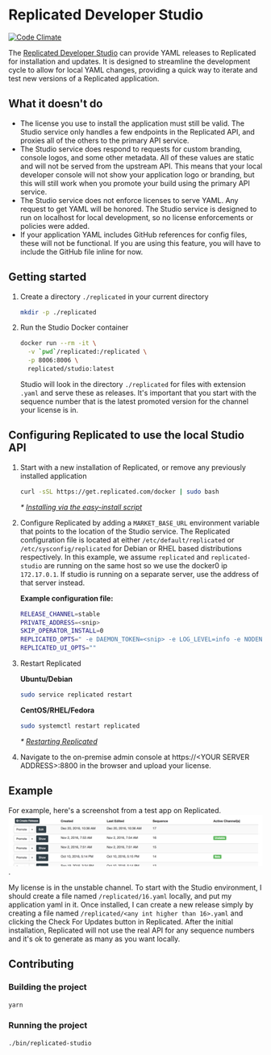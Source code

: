# Replicated Developer Studio

[![Code Climate](https://codeclimate.com/github/replicatedhq/studio/badges/gpa.svg)](https://codeclimate.com/github/replicatedhq/studio)

The [Replicated Developer Studio](https://github.com/replicatedhq/studio) can provide YAML releases to Replicated for installation and updates. It is designed to streamline the development cycle to allow for local YAML changes, providing a quick way to iterate and test new versions of a Replicated application.

## What it doesn't do

- The license you use to install the application must still be valid. The Studio service only handles a few endpoints in the Replicated API, and proxies all of the others to the primary API service.
- The Studio service does respond to requests for custom branding, console logos, and some other metadata. All of these values are static and will not be served from the upstream API. This means that your local developer console will not show your application logo or branding, but this will still work when you promote your build using the primary API service.
- The Studio service does not enforce licenses to serve YAML. Any request to get YAML will be honored. The Studio service is designed to run on localhost for local development, so no license enforcements or policies were added.
- If your application YAML includes GitHub references for config files, these will not be functional. If you are using this feature, you will have to include the GitHub file inline for now.

## Getting started

1. Create a directory `./replicated` in your current directory

   ```bash
   mkdir -p ./replicated
   ```

1. Run the Studio Docker container

   ```bash
   docker run --rm -it \
     -v `pwd`/replicated:/replicated \
     -p 8006:8006 \
     replicated/studio:latest
   ```

   Studio will look in the directory `./replicated` for files with extension `.yaml` and serve these as releases. It's important that you start with the sequence number that is the latest promoted version for the channel your license is in.

## Configuring Replicated to use the local Studio API

1. Start with a new installation of Replicated, or remove any previously installed application

   ```bash
   curl -sSL https://get.replicated.com/docker | sudo bash
   ```

   *\* [Installing via the easy-install script](https://help.replicated.com/docs/distributing-an-application/installing-via-script/#basic-install)*

1. Configure Replicated by adding a `MARKET_BASE_URL` environment variable that points to the location of the Studio service. The Replicated configuration file is located at either `/etc/default/replicated` or `/etc/sysconfig/replicated` for Debian or RHEL based distributions respectively. In this example, we assume `replicated` and `replicated-studio` are running on the same host so we use the docker0 ip `172.17.0.1`. If studio is running on a separate server, use the address of that server instead.

   **Example configuration file:**
   ```bash
   RELEASE_CHANNEL=stable
   PRIVATE_ADDRESS=<snip>
   SKIP_OPERATOR_INSTALL=0
   REPLICATED_OPTS=" -e DAEMON_TOKEN=<snip> -e LOG_LEVEL=info -e NODENAME=<snip> -e MARKET_BASE_URL=http://172.17.0.1:8006"
   REPLICATED_UI_OPTS=""
   ```

1. Restart Replicated

   **Ubuntu/Debian**
   ```bash
   sudo service replicated restart
   ```

   **CentOS/RHEL/Fedora**
   ```bash
   sudo systemctl restart replicated
   ```

   *\* [Restarting Replicated](https://help.replicated.com/docs/distributing-an-application/installing-via-script/#restarting-replicated)*

1. Navigate to the on-premise admin console at https://\<YOUR SERVER ADDRESS\>:8800 in the browser and upload your license.

## Example

For example, here's a screenshot from a test app on Replicated.
![Replicated](doc/images/vendor-web.png).

My license is in the unstable channel. To start with the Studio environment, I should create a file named `/replicated/16.yaml` locally, and put my application yaml in it. Once installed, I can create a new release simply by creating a file named `/replicated/<any int higher than 16>.yaml` and clicking the Check For Updates button in Replicated. After the initial installation, Replicated will not use the real API for any sequence numbers and it's ok to generate as many as you want locally.

## Contributing

### Building the project

   ```bash
   yarn
   ```

### Running the project

   ```bash
   ./bin/replicated-studio
   ```
